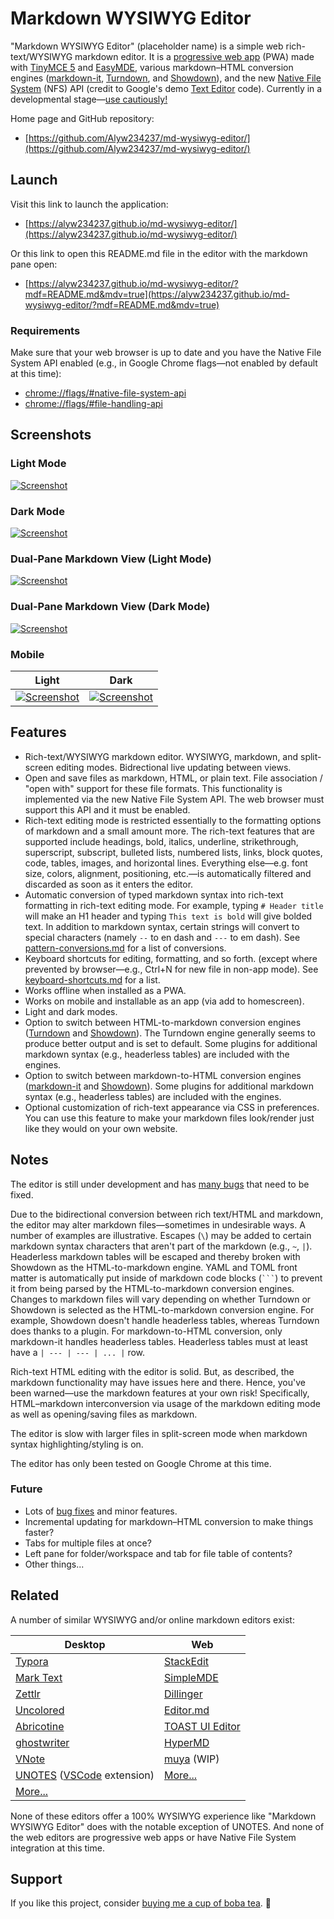 # Markdown WYSIWYG Editor

"Markdown WYSIWYG Editor" (placeholder name) is a simple web rich-text/WYSIWYG markdown editor. It is a [progressive web app](https://web.dev/progressive-web-apps/) (PWA) made with [TinyMCE 5](https://github.com/tinymce/tinymce) and [EasyMDE](https://easymde.tk/), various markdown–HTML conversion engines ([markdown-it](https://github.com/markdown-it/markdown-it), [Turndown](https://github.com/domchristie/turndown), and [Showdown](https://github.com/showdownjs/showdown)), and the new [Native File System](https://web.dev/native-file-system/) (NFS) API (credit to Google's demo [Text Editor](https://github.com/GoogleChromeLabs/text-editor) code). Currently in a developmental stage—[use cautiously!](#Notes)

Home page and GitHub repository:

* [https://github.com/Alyw234237/md-wysiwyg-editor/](https://github.com/Alyw234237/md-wysiwyg-editor/)

## Launch

Visit this link to launch the application:

* [https://alyw234237.github.io/md-wysiwyg-editor/](https://alyw234237.github.io/md-wysiwyg-editor/)

Or this link to open this README.md file in the editor with the markdown pane open:

* [https://alyw234237.github.io/md-wysiwyg-editor/?mdf=README.md&mdv=true](https://alyw234237.github.io/md-wysiwyg-editor/?mdf=README.md&mdv=true)

### Requirements

Make sure that your web browser is up to date and you have the Native File System API enabled (e.g., in Google Chrome flags—not enabled by default at this time):

* [chrome://flags/#native-file-system-api](chrome://flags/#native-file-system-api)
* [chrome://flags/#file-handling-api](chrome://flags/#file-handling-api)

## Screenshots

### Light Mode

[![Screenshot](images/screenshot-light-mode.png)](https://raw.githubusercontent.com/Alyw234237/md-wysiwyg-editor/main/images/screenshot-light-mode.png)

### Dark Mode

[![Screenshot](images/screenshot-dark-mode.png)](https://raw.githubusercontent.com/Alyw234237/md-wysiwyg-editor/main/images/screenshot-dark-mode.png)

### Dual-Pane Markdown View (Light Mode)

[![Screenshot](images/screenshot-light-mode-markdown.png)](https://raw.githubusercontent.com/Alyw234237/md-wysiwyg-editor/main/images/screenshot-light-mode-markdown.png)

### Dual-Pane Markdown View (Dark Mode)

[![Screenshot](images/screenshot-dark-mode-markdown.png)](https://raw.githubusercontent.com/Alyw234237/md-wysiwyg-editor/main/images/screenshot-dark-mode-markdown.png)

### Mobile

| Light | Dark |
| --- | --- |
| [![Screenshot](images/screenshot-mobile-light.png)](https://raw.githubusercontent.com/Alyw234237/md-wysiwyg-editor/main/images/screenshot-mobile-light.png) | [![Screenshot](images/screenshot-mobile-dark.png)](https://raw.githubusercontent.com/Alyw234237/md-wysiwyg-editor/main/images/screenshot-mobile-dark.png) |

## Features

* Rich-text/WYSIWYG markdown editor. WYSIWYG, markdown, and split-screen editing modes. Bidrectional live updating between views.
* Open and save files as markdown, HTML, or plain text. File association / "open with" support for these file formats. This functionality is implemented via the new Native File System API. The web browser must support this API and it must be enabled.
* Rich-text editing mode is restricted essentially to the formatting options of markdown and a small amount more. The rich-text features that are supported include headings, bold, italics, underline, strikethrough, superscript, subscript, bulleted lists, numbered lists, links, block quotes, code, tables, images, and horizontal lines. Everything else—e.g. font size, colors, alignment, positioning, etc.—is automatically filtered and discarded as soon as it enters the editor.
* Automatic conversion of typed markdown syntax into rich-text formatting in rich-text editing mode. For example, typing `# Header title` will make an H1 header and typing `This text is bold` will give bolded text. In addition to markdown syntax, certain strings will convert to special characters (namely `--` to en dash and `---` to em dash). See [pattern-conversions.md](docs/pattern-conversions.md) for a list of conversions.
* Keyboard shortcuts for editing, formatting, and so forth. (except where prevented by browser—e.g., Ctrl+N for new file in non-app mode). See [keyboard-shortcuts.md](docs/keyboard-shortcuts.md) for a list.
* Works offline when installed as a PWA.
* Works on mobile and installable as an app (via add to homescreen).
* Light and dark modes.
* Option to switch between HTML-to-markdown conversion engines ([Turndown](https://github.com/domchristie/turndown) and [Showdown](https://github.com/showdownjs/showdown)). The Turndown engine generally seems to produce better output and is set to default. Some plugins for additional markdown syntax (e.g., headerless tables) are included with the engines.
* Option to switch between markdown-to-HTML conversion engines ([markdown-it](https://github.com/markdown-it/markdown-it) and [Showdown](https://github.com/showdownjs/showdown)). Some plugins for additional markdown syntax (e.g., headerless tables) are included with the engines.
* Optional customization of rich-text appearance via CSS in preferences. You can use this feature to make your markdown files look/render just like they would on your own website.

## Notes

The editor is still under development and has [many bugs](docs/bugs-and-to-do.md) that need to be fixed.

Due to the bidirectional conversion between rich text/HTML and markdown, the editor may alter markdown files—sometimes in undesirable ways. A number of examples are illustrative. Escapes (`\`) may be added to certain markdown syntax characters that aren't part of the markdown (e.g., `~`, `|`). Headerless markdown tables will be escaped and thereby broken with Showdown as the HTML-to-markdown engine. YAML and TOML front matter is automatically put inside of markdown code blocks (<code>```</code>) to prevent it from being parsed by the HTML-to-markdown conversion engines. Changes to markdown files will vary depending on whether Turndown or Showdown is selected as the HTML-to-markdown conversion engine. For example, Showdown doesn't handle headerless tables, whereas Turndown does thanks to a plugin. For markdown-to-HTML conversion, only markdown-it handles headerless tables. Headerless tables must at least have a `| --- | --- | ... |` row.

Rich-text HTML editing with the editor is solid. But, as described, the markdown functionality may have issues here and there. Hence, you've been warned—use the markdown features at your own risk! Specifically, HTML–markdown interconversion via usage of the markdown editing mode as well as opening/saving files as markdown.

The editor is slow with larger files in split-screen mode when markdown syntax highlighting/styling is on.

The editor has only been tested on Google Chrome at this time.

### Future

* Lots of [bug fixes](docs/bugs-and-to-do.md) and minor features.
* Incremental updating for markdown–HTML conversion to make things faster?
* Tabs for multiple files at once?
* Left pane for folder/workspace and tab for file table of contents?
* Other things...

## Related

A number of similar WYSIWYG and/or online markdown editors exist:

| Desktop | Web |
| --- | --- |
| [Typora](https://typora.io/) | [StackEdit](https://stackedit.io/) |
| [Mark Text](https://github.com/marktext/marktext) | [SimpleMDE](https://simplemde.com/) |
| [Zettlr](https://github.com/Zettlr/Zettlr) | [Dillinger](https://dillinger.io/) |
| [Uncolored](https://github.com/n457/Uncolored) | [Editor.md](https://pandao.github.io/editor.md/en.html) |
| [Abricotine](http://abricotine.brrd.fr/) | [TOAST UI Editor](https://ui.toast.com/tui-editor/) |
| [ghostwriter](https://wereturtle.github.io/ghostwriter/) | [HyperMD](https://github.com/laobubu/HyperMD) |
| [VNote](https://github.com/tamlok/vnote) | [muya](https://github.com/MarkText/muya) (WIP)
| [UNOTES](https://marketplace.visualstudio.com/items?itemName=ryanmcalister.Unotes) ([VSCode](https://github.com/microsoft/vscode) extension) | [More...](https://www.webfx.com/blog/web-design/online-markdown-editors/) |
| [More...](https://softwarerecs.stackexchange.com/questions/5746/markdown-editor-for-windows-with-live-rendering-in-the-editing-pane-not-in-a-se) | |

None of these editors offer a 100% WYSIWYG experience like "Markdown WYSIWYG Editor" does with the notable exception of UNOTES. And none of the web editors are progressive web apps or have Native File System integration at this time.

## Support

If you like this project, consider [buying me a cup of boba tea](https://www.buymeacoffee.com/alyw234237). 🧋 <!--<img src ="images/bubble-tea.png" alt="Boba tea" width="22px" height="22px" />-->

